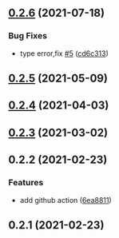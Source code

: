 ## [0.2.6](https://github.com/anncwb/vite-plugin-compression/compare/v0.2.4...v0.2.6) (2021-07-18)


### Bug Fixes

* type error,fix [#5](https://github.com/anncwb/vite-plugin-compression/issues/5) ([cd6c313](https://github.com/anncwb/vite-plugin-compression/commit/cd6c313f63b4a8147d518e17c887049cdae6f1b7))



## [0.2.5](https://github.com/anncwb/vite-plugin-compression/compare/v0.2.4...v0.2.5) (2021-05-09)



## [0.2.4](https://github.com/anncwb/vite-plugin-compression/compare/v0.2.2...v0.2.4) (2021-04-03)



## [0.2.3](https://github.com/anncwb/vite-plugin-compression/compare/v0.2.2...v0.2.3) (2021-03-02)



## 0.2.2 (2021-02-23)


### Features

* add github action ([6ea8811](https://github.com/anncwb/vite-plugin-compression/commit/6ea8811e7d554fc0f821e1f4f034ce5b1388e105))



## 0.2.1 (2021-02-23)



